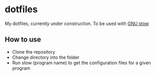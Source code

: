 # dotfiles

My dotfiles, currently under construction.
To be used with [GNU stow](https://www.gnu.org/software/stow/)

## How to use

- Clone the repository
- Change directory into the folder
- Run stow (program name) to get the configuration files for a given program
